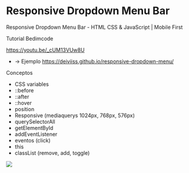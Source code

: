 # Responsive Dropdown Menu Bar
Responsive Dropdown Menu Bar - HTML CSS &amp; JavaScript | Mobile First

Tutorial Bedimcode

https://youtu.be/_cUM13VUw8U

- -> Ejemplo https://deiviiss.github.io/responsive-dropdown-menu/

Conceptos

- CSS variables
- ::before
- ::after
- ::hover
- position
- Responsive (mediaquerys 1024px, 768px, 576px)
- querySelectorAll
- getElementById
- addEventListener
- eventos (click)
- this
- classList (remove, add, toggle)

![](https://repository-images.githubusercontent.com/405521278/52442aa2-bd4e-4e6d-845c-68a664530ec1)
